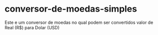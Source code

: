 # conversor-de-moedas-simples
Este e um conversor de moedas no qual podem ser convertidos valor de Real (R$) para Dolar (USD)

